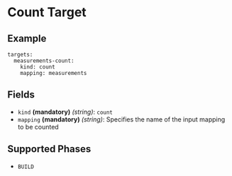 # Count Target

## Example
```
targets:
  measurements-count:
    kind: count
    mapping: measurements
```

## Fields
 * `kind` **(mandatory)** *(string)*: `count`
 * `mapping` **(mandatory)** *(string)*:
 Specifies the name of the input mapping to be counted


## Supported Phases
* `BUILD`
